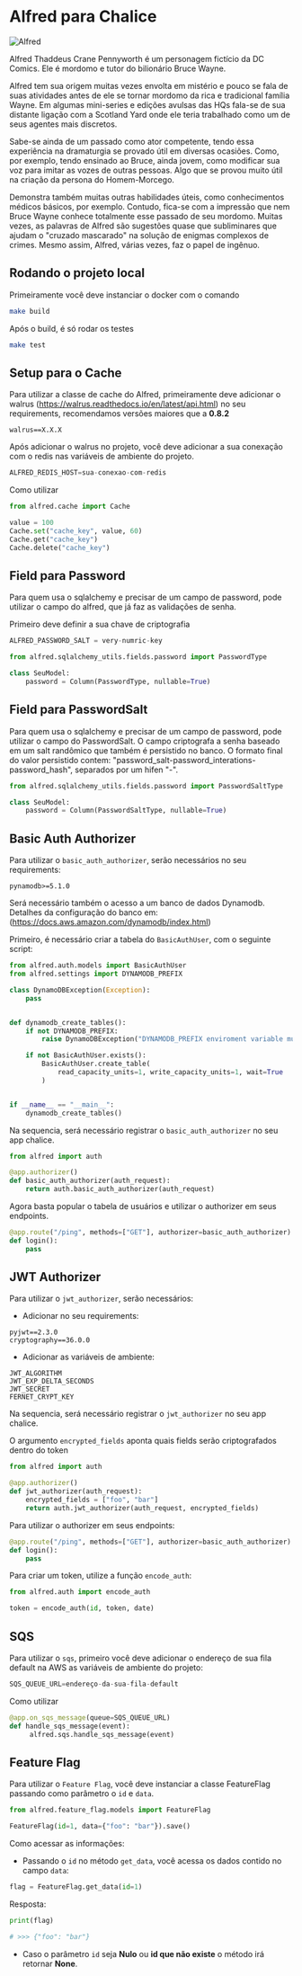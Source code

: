 # Alfred para Chalice

![Alfred](https://upload.wikimedia.org/wikipedia/commons/8/80/Alfred_Thaddeus_Crane_Pennyworth.jpg)

Alfred Thaddeus Crane Pennyworth é um personagem fictício da DC Comics. Ele é mordomo e tutor do bilionário Bruce Wayne.

Alfred tem sua origem muitas vezes envolta em mistério e pouco se fala de suas atividades antes de ele se tornar mordomo da rica e tradicional família Wayne. Em algumas mini-series e edições avulsas das HQs fala-se de sua distante ligação com a Scotland Yard onde ele teria trabalhado como um de seus agentes mais discretos.

Sabe-se ainda de um passado como ator competente, tendo essa experiência na dramaturgia se provado útil em diversas ocasiões. Como, por exemplo, tendo ensinado ao Bruce, ainda jovem, como modificar sua voz para imitar as vozes de outras pessoas. Algo que se provou muito útil na criação da persona do Homem-Morcego.

Demonstra também muitas outras habilidades úteis, como conhecimentos médicos básicos, por exemplo. Contudo, fica-se com a impressão que nem Bruce Wayne conhece totalmente esse passado de seu mordomo. Muitas vezes, as palavras de Alfred são sugestões quase que subliminares que ajudam o "cruzado mascarado" na solução de enigmas complexos de crimes. Mesmo assim, Alfred, várias vezes, faz o papel de ingênuo.

## Rodando o projeto local

Primeiramente você deve instanciar o docker com o comando

```bash
make build
```

Após o build, é só rodar os testes

```bash
make test
```

## Setup para o Cache

Para utilizar a classe de cache do Alfred, primeiramente deve adicionar o walrus (<https://walrus.readthedocs.io/en/latest/api.html>) no seu requirements, recomendamos versões maiores que a **0.8.2**

```requirements
walrus==X.X.X
```

Após adicionar o walrus no projeto, você deve adicionar a sua conexação com o redis nas variáveis de ambiente do projeto.

```python
ALFRED_REDIS_HOST=sua-conexao-com-redis
```

Como utilizar

```python
from alfred.cache import Cache

value = 100
Cache.set("cache_key", value, 60)
Cache.get("cache_key")
Cache.delete("cache_key")
```

## Field para Password

Para quem usa o sqlalchemy e precisar de um campo de password, pode utilizar o campo do alfred, que já faz as validações de senha.

Primeiro deve definir a sua chave de criptografia

```python
ALFRED_PASSWORD_SALT = very-numric-key
```

```python
from alfred.sqlalchemy_utils.fields.password import PasswordType

class SeuModel:
    password = Column(PasswordType, nullable=True)

```

## Field para PasswordSalt

Para quem usa o sqlalchemy e precisar de um campo de password, pode utilizar o campo do PasswordSalt.
O campo criptografa a senha baseado em um salt randômico que também é persistido no banco.
O formato final do valor persistido contem: "password_salt-password_interations-password_hash", separados por um hifen "-".

```python
from alfred.sqlalchemy_utils.fields.password import PasswordSaltType

class SeuModel:
    password = Column(PasswordSaltType, nullable=True)

```

## Basic Auth Authorizer

Para utilizar o `basic_auth_authorizer`, serão necessários no seu requirements:

```requirements
pynamodb>=5.1.0
```

Será necessário também o acesso a um banco de dados Dynamodb. Detalhes da configuração
do banco em: (<https://docs.aws.amazon.com/dynamodb/index.html>)

Primeiro, é necessário criar a tabela do `BasicAuthUser`, com o seguinte script:

```python
from alfred.auth.models import BasicAuthUser
from alfred.settings import DYNAMODB_PREFIX

class DynamoDBException(Exception):
    pass


def dynamodb_create_tables():
    if not DYNAMODB_PREFIX:
        raise DynamoDBException("DYNAMODB_PREFIX enviroment variable must be set")

    if not BasicAuthUser.exists():
        BasicAuthUser.create_table(
            read_capacity_units=1, write_capacity_units=1, wait=True
        )


if __name__ == "__main__":
    dynamodb_create_tables()

```

Na sequencia, será necessário registrar o `basic_auth_authorizer` no seu app chalice.

```python
from alfred import auth

@app.authorizer()
def basic_auth_authorizer(auth_request):
    return auth.basic_auth_authorizer(auth_request)
```

Agora basta popular o tabela de usuários e utilizar o authorizer em seus endpoints.

```python
@app.route("/ping", methods=["GET"], authorizer=basic_auth_authorizer)
def login():
    pass
```

## JWT Authorizer

Para utilizar o `jwt_authorizer`, serão necessários:

- Adicionar no seu requirements:

```requirements
pyjwt==2.3.0
cryptography==36.0.0
```

- Adicionar as variáveis de ambiente:

```env
JWT_ALGORITHM
JWT_EXP_DELTA_SECONDS
JWT_SECRET
FERNET_CRYPT_KEY
```

Na sequencia, será necessário registrar o `jwt_authorizer` no seu app chalice.

O argumento `encrypted_fields` aponta quais fields serão criptografados dentro do token

```python
from alfred import auth

@app.authorizer()
def jwt_authorizer(auth_request):
    encrypted_fields = ["foo", "bar"]
    return auth.jwt_authorizer(auth_request, encrypted_fields)
```

Para utilizar o authorizer em seus endpoints:

```python
@app.route("/ping", methods=["GET"], authorizer=basic_auth_authorizer)
def login():
    pass
```

Para criar um token, utilize a função `encode_auth`:

```python
from alfred.auth import encode_auth

token = encode_auth(id, token, date)
```

## SQS

Para utilizar o `sqs`, primeiro você deve adicionar o endereço de sua fila default na AWS as variáveis de ambiente do projeto:

```python
SQS_QUEUE_URL=endereço-da-sua-fila-default
```

Como utilizar

```python
@app.on_sqs_message(queue=SQS_QUEUE_URL)
def handle_sqs_message(event):
     alfred.sqs.handle_sqs_message(event)
```

## Feature Flag

Para utilizar o `Feature Flag`, você deve instanciar a classe FeatureFlag passando como parâmetro o `id` e `data`. 

```python
from alfred.feature_flag.models import FeatureFlag

FeatureFlag(id=1, data={"foo": "bar"}).save()
```

Como acessar as informações:

- Passando o `id` no método `get_data`, você acessa os dados contido no campo `data`:

```python
flag = FeatureFlag.get_data(id=1)
```

Resposta:

```python
print(flag)

# >>> {"foo": "bar"}
```

- Caso o parâmetro `id` seja **Nulo** ou **id que não existe** o método irá retornar **None**.
